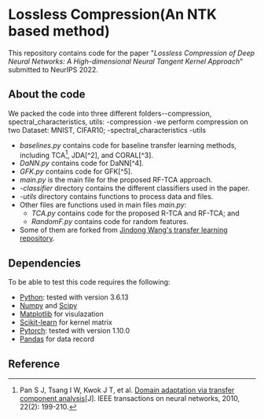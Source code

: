 # Lossless Compression(An NTK based method)

This repository contains code for the paper "*Lossless Compression of Deep Neural Networks: A High-dimensional Neural Tangent Kernel Approach*" submitted to NeurIPS 2022.

## 
## About the code

We packed the code into three different folders--compression, spectral_characteristics, utils:
-compression
 -we perform compression on two Dataset: MNIST, CIFAR10;
-spectral_characteristics
-utils















- *baselines.py* contains code for baseline transfer learning methods, including TCA[^1], JDA[^2], and CORAL[^3].
- *DaNN.py* contains code for DaNN[^4].
- *GFK.py* contains code for GFK[^5].
- *main.py* is the main file for the proposed RF-TCA approach.
- *-classifier* directory contains the different classifiers used in the paper.
- *-utils* directory contains functions to process data and files.
- Other files are functions used in main files *main.py*:
	- *TCA.py* contains code for the proposed R-TCA and RF-TCA; and 
	- *RandomF.py* contains code for random features.
- Some of them are forked from [Jindong Wang's transfer learning repository](https://github.com/jindongwang/transferlearning).

## Dependencies

To be able to test this code requires the following:

* [Python](https://www.python.org/): tested with version 3.6.13
* [Numpy](http://www.numpy.org/) and [Scipy](https://www.scipy.org/)
* [Matplotlib](http://matplotlib.org/) for visulazation
* [Scikit-learn](http://scikit-learn.org/stable/) for kernel matrix
* [Pytorch](https://pytorch.org/): tested with version 1.10.0
* [Pandas](https://pandas.pydata.org/) for data record

## Reference


[^1]: Pan S J, Tsang I W, Kwok J T, et al. [Domain adaptation via transfer component analysis](https://ieeexplore.ieee.org/abstract/document/5640675)[J]. IEEE transactions on neural networks, 2010, 22(2): 199-210.
